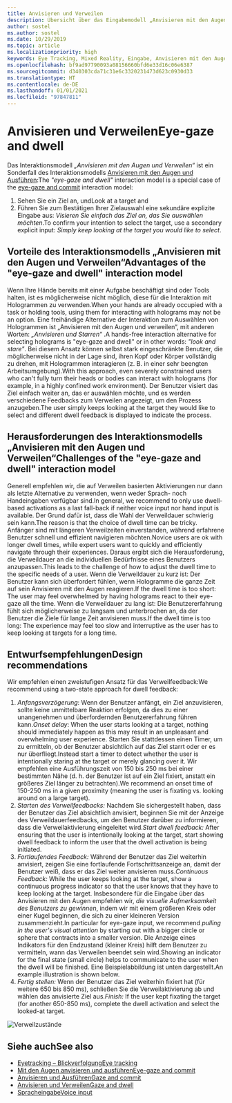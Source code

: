 ```yaml
---
title: Anvisieren und Verweilen
description: Übersicht über das Eingabemodell „Anvisieren mit den Augen und Verweilen“.
author: sostel
ms.author: sostel
ms.date: 10/29/2019
ms.topic: article
ms.localizationpriority: high
keywords: Eye Tracking, Mixed Reality, Eingabe, Anvisieren mit den Augen, Zielen mit den Augen, HoloLens 2, Blickgestützte Auswahl, Verweilen, Mixed Reality-Headset, Windows Mixed Reality-Headset, Virtual Reality-Headset, HoloLens, MRTK, Mixed Reality Toolkit, Design
ms.openlocfilehash: bf9ad97790093a08156660bfd6e33d16c06e6387
ms.sourcegitcommit: d340303cda71c31e6c3320231473d623c0930d33
ms.translationtype: HT
ms.contentlocale: de-DE
ms.lasthandoff: 01/01/2021
ms.locfileid: "97847811"
---
```

# <a name="eye-gaze-and-dwell"></a><span data-ttu-id="7ac03-104">Anvisieren und Verweilen</span><span class="sxs-lookup"><span data-stu-id="7ac03-104">Eye-gaze and dwell</span></span>

<span data-ttu-id="7ac03-105">Das Interaktionsmodell _„Anvisieren mit den Augen und Verweilen“_ ist ein Sonderfall des Interaktionsmodells [Anvisieren mit den Augen und Ausführen](gaze-and-commit.md):</span><span class="sxs-lookup"><span data-stu-id="7ac03-105">The _"eye-gaze and dwell"_ interaction model is a special case of the [eye-gaze and commit](gaze-and-commit.md) interaction model:</span></span>
1. <span data-ttu-id="7ac03-106">Sehen Sie ein Ziel an, und</span><span class="sxs-lookup"><span data-stu-id="7ac03-106">Look at a target and</span></span> 
2. <span data-ttu-id="7ac03-107">Führen Sie zum Bestätigen Ihrer Zielauswahl eine sekundäre explizite Eingabe aus: _Visieren Sie einfach das Ziel an, das Sie auswählen möchten_.</span><span class="sxs-lookup"><span data-stu-id="7ac03-107">To confirm your intention to select the target, use a secondary explicit input: _Simply keep looking at the target you would like to select_.</span></span>

## <a name="advantages-of-the-eye-gaze-and-dwell-interaction-model"></a><span data-ttu-id="7ac03-108">Vorteile des Interaktionsmodells „Anvisieren mit den Augen und Verweilen“</span><span class="sxs-lookup"><span data-stu-id="7ac03-108">Advantages of the "eye-gaze and dwell" interaction model</span></span> 

<span data-ttu-id="7ac03-109">Wenn Ihre Hände bereits mit einer Aufgabe beschäftigt sind oder Tools halten, ist es möglicherweise nicht möglich, diese für die Interaktion mit Hologrammen zu verwenden.</span><span class="sxs-lookup"><span data-stu-id="7ac03-109">When your hands are already occupied with a task or holding tools, using them for interacting with holograms may not be an option.</span></span>
<span data-ttu-id="7ac03-110">Eine freihändige Alternative der Interaktion zum Auswählen von Hologrammen ist „Anvisieren mit den Augen und verweilen“, mit anderen Worten: _„Anvisieren und Starren“_ .</span><span class="sxs-lookup"><span data-stu-id="7ac03-110">A hands-free interaction alternative for selecting holograms is "eye-gaze and dwell" or in other words: _"look and stare"_.</span></span> <span data-ttu-id="7ac03-111">Bei diesem Ansatz können selbst stark eingeschränkte Benutzer, die möglicherweise nicht in der Lage sind, ihren Kopf oder Körper vollständig zu drehen, mit Hologrammen interagieren (z. B. in einer sehr beengten Arbeitsumgebung).</span><span class="sxs-lookup"><span data-stu-id="7ac03-111">With this approach, even severely constrained users who can't fully turn their heads or bodies can interact with holograms (for example, in a highly confined work environment).</span></span>
<span data-ttu-id="7ac03-112">Der Benutzer visiert das Ziel einfach weiter an, das er auswählen möchte, und es werden verschiedene Feedbacks zum Verweilen angezeigt, um den Prozess anzugeben.</span><span class="sxs-lookup"><span data-stu-id="7ac03-112">The user simply keeps looking at the target they would like to select and different dwell feedback is displayed to indicate the process.</span></span>

## <a name="challenges-of-the-eye-gaze-and-dwell-interaction-model"></a><span data-ttu-id="7ac03-113">Herausforderungen des Interaktionsmodells „Anvisieren mit den Augen und Verweilen“</span><span class="sxs-lookup"><span data-stu-id="7ac03-113">Challenges of the "eye-gaze and dwell" interaction model</span></span>

<span data-ttu-id="7ac03-114">Generell empfehlen wir, die auf Verweilen basierten Aktivierungen nur dann als letzte Alternative zu verwenden, wenn weder Sprach- noch Handeingaben verfügbar sind.</span><span class="sxs-lookup"><span data-stu-id="7ac03-114">In general, we  recommend to only use dwell-based activations as a last fall-back if neither voice input nor hand input is available.</span></span> <span data-ttu-id="7ac03-115">Der Grund dafür ist, dass die Wahl der Verweildauer schwierig sein kann.</span><span class="sxs-lookup"><span data-stu-id="7ac03-115">The reason is that the choice of dwell time can be tricky.</span></span> <span data-ttu-id="7ac03-116">Anfänger sind mit längeren Verweilzeiten einverstanden, während erfahrene Benutzer schnell und effizient navigieren möchten.</span><span class="sxs-lookup"><span data-stu-id="7ac03-116">Novice users are ok with longer dwell times, while expert users want to quickly and efficiently navigate through their experiences.</span></span> <span data-ttu-id="7ac03-117">Daraus ergibt sich die Herausforderung, die Verweildauer an die individuellen Bedürfnisse eines Benutzers anzupassen.</span><span class="sxs-lookup"><span data-stu-id="7ac03-117">This leads to the challenge of how to adjust the dwell time to the specific needs of a user.</span></span>
<span data-ttu-id="7ac03-118">Wenn die Verweildauer zu kurz ist: Der Benutzer kann sich überfordert fühlen, wenn Hologramme die ganze Zeit auf sein Anvisieren mit den Augen reagieren.</span><span class="sxs-lookup"><span data-stu-id="7ac03-118">If the dwell time is too short: The user may feel overwhelmed by having holograms react to their eye-gaze all the time.</span></span> <span data-ttu-id="7ac03-119">Wenn die Verweildauer zu lang ist: Die Benutzererfahrung fühlt sich möglicherweise zu langsam und unterbrochen an, da der Benutzer die Ziele für lange Zeit anvisieren muss.</span><span class="sxs-lookup"><span data-stu-id="7ac03-119">If the dwell time is too long: The experience may feel too slow and interruptive as the user has to keep looking at targets for a long time.</span></span>

## <a name="design-recommendations"></a><span data-ttu-id="7ac03-120">Entwurfsempfehlungen</span><span class="sxs-lookup"><span data-stu-id="7ac03-120">Design recommendations</span></span>

<span data-ttu-id="7ac03-121">Wir empfehlen einen zweistufigen Ansatz für das Verweilfeedback:</span><span class="sxs-lookup"><span data-stu-id="7ac03-121">We recommend using a two-state approach for dwell feedback:</span></span>
1. <span data-ttu-id="7ac03-122">*Anfangsverzögerung*: Wenn der Benutzer anfängt, ein Ziel anzuvisieren, sollte keine unmittelbare Reaktion erfolgen, da dies zu einer unangenehmen und überfordernden Benutzererfahrung führen kann.</span><span class="sxs-lookup"><span data-stu-id="7ac03-122">*Onset delay*: When the user starts looking at a target, nothing should immediately happen as this may result in an unpleasant and overwhelming user experience.</span></span> <span data-ttu-id="7ac03-123">Starten Sie stattdessen einen Timer, um zu ermitteln, ob der Benutzer absichtlich auf das Ziel starrt oder er es nur überfliegt.</span><span class="sxs-lookup"><span data-stu-id="7ac03-123">Instead start a timer to detect whether the user is intentionally staring at the target or merely glancing over it.</span></span>
<span data-ttu-id="7ac03-124">Wir empfehlen eine Ausführungszeit von 150 bis 250 ms bei einer bestimmten Nähe (d. h. der Benutzer ist auf ein Ziel fixiert, anstatt ein größeres Ziel länger zu betrachten).</span><span class="sxs-lookup"><span data-stu-id="7ac03-124">We recommend an onset time of 150-250 ms in a given proximity (meaning the user is fixating vs. looking around on a large target).</span></span>  
2. <span data-ttu-id="7ac03-125">*Starten des Verweilfeedbacks:* Nachdem Sie sichergestellt haben, dass der Benutzer das Ziel absichtlich anvisiert, beginnen Sie mit der Anzeige des Verweildauerfeedbacks, um den Benutzer darüber zu informieren, dass die Verweilaktivierung eingeleitet wird.</span><span class="sxs-lookup"><span data-stu-id="7ac03-125">*Start dwell feedback:* After ensuring that the user is intentionally looking at the target, start showing dwell feedback to inform the user that the dwell activation is being initiated.</span></span> 
3. <span data-ttu-id="7ac03-126">*Fortlaufendes Feedback:* Während der Benutzer das Ziel weiterhin anvisiert, zeigen Sie eine fortlaufende Fortschrittsanzeige an, damit der Benutzer weiß, dass er das Ziel weiter anvisieren muss.</span><span class="sxs-lookup"><span data-stu-id="7ac03-126">*Continuous Feedback:* While the user keeps looking at the target, show a continuous progress indicator so that the user knows that they have to keep looking at the target.</span></span> <span data-ttu-id="7ac03-127">Insbesondere für die Eingabe über das Anvisieren mit den Augen empfehlen wir, _die visuelle Aufmerksamkeit des Benutzers zu gewinnen_, indem wir mit einem größeren Kreis oder einer Kugel beginnen, die sich zu einer kleineren Version zusammenzieht.</span><span class="sxs-lookup"><span data-stu-id="7ac03-127">In particular for eye-gaze input, we recommend _pulling in the user's visual attention_ by starting out with a bigger circle or sphere that contracts into a smaller version.</span></span> <span data-ttu-id="7ac03-128">Die Anzeige eines Indikators für den Endzustand (kleiner Kreis) hilft dem Benutzer zu vermitteln, wann das Verweilen beendet sein wird.</span><span class="sxs-lookup"><span data-stu-id="7ac03-128">Showing an indicator for the final state (small circle) helps to communicate to the user when the dwell will be finished.</span></span> <span data-ttu-id="7ac03-129">Eine Beispielabbildung ist unten dargestellt.</span><span class="sxs-lookup"><span data-stu-id="7ac03-129">An example illustration is shown below.</span></span> 
4. <span data-ttu-id="7ac03-130">*Fertig stellen:* Wenn der Benutzer das Ziel weiterhin fixiert hat (für weitere 650 bis 850 ms), schließen Sie die Verweilaktivierung ab und wählen das anvisierte Ziel aus.</span><span class="sxs-lookup"><span data-stu-id="7ac03-130">*Finish:* If the user kept fixating the target (for another 650-850 ms), complete the dwell activation and select the looked-at target.</span></span>

![Verweilzustände](images/eyes_dwellstate_recommendation.png)<br>

## <a name="see-also"></a><span data-ttu-id="7ac03-132">Siehe auch</span><span class="sxs-lookup"><span data-stu-id="7ac03-132">See also</span></span>
* [<span data-ttu-id="7ac03-133">Eyetracking – Blickverfolgung</span><span class="sxs-lookup"><span data-stu-id="7ac03-133">Eye tracking</span></span>](eye-tracking.md)
* [<span data-ttu-id="7ac03-134">Mit den Augen anvisieren und ausführen</span><span class="sxs-lookup"><span data-stu-id="7ac03-134">Eye-gaze and commit</span></span>](gaze-and-commit-eyes.md)
* [<span data-ttu-id="7ac03-135">Anvisieren und Ausführen</span><span class="sxs-lookup"><span data-stu-id="7ac03-135">Gaze and commit</span></span>](gaze-and-commit.md)
* [<span data-ttu-id="7ac03-136">Anvisieren und Verweilen</span><span class="sxs-lookup"><span data-stu-id="7ac03-136">Gaze and dwell</span></span>](gaze-and-dwell.md)
* [<span data-ttu-id="7ac03-137">Spracheingabe</span><span class="sxs-lookup"><span data-stu-id="7ac03-137">Voice input</span></span>](../out-of-scope/voice-design.md)

